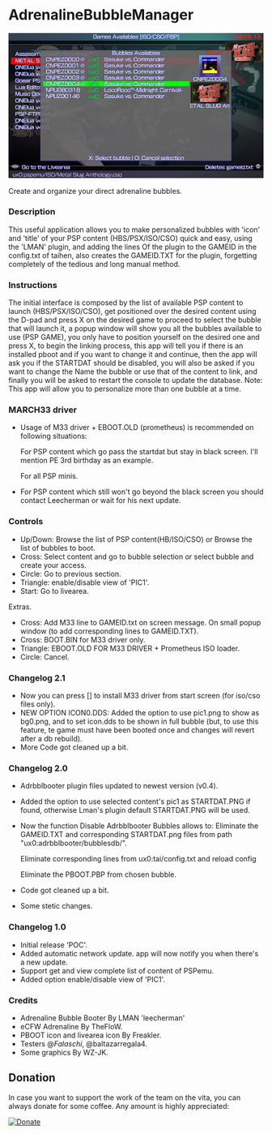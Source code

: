 # AdrenalineBubbleManager

![header](preview.jpg)

Create and organize your direct adrenaline bubbles.

### Description ###
This useful application allows you to make personalized bubbles with 'icon' and 'title' of your PSP content (HBS/PSX/ISO/CSO) quick and easy, using the 'LMAN' plugin, and adding the lines Of the plugin to the GAMEID in the config.txt of taihen, also creates the GAMEID.TXT for the plugin, forgetting completely of the tedious and long manual method.

### Instructions ###
The initial interface is composed by the list of available PSP content to launch (HBS/PSX/ISO/CSO), get positioned over the desired content using the D-pad and press X on the desired game to proceed to select the bubble that will launch it, a popup window will show you all the bubbles available to use (PSP GAME), you only have to position yourself on the desired one and press X, to begin the linking process, this app will tell you if there is an installed pboot and if you want to change it and continue, then the app will ask you if the STARTDAT should be disabled, you will also be asked if you want to change the Name the bubble or use that of the content to link, and finally you will be asked to restart the console to update the database.
Note: This app will allow you to personalize more than one bubble at a time.

### MARCH33 driver ###
- Usage of M33 driver + EBOOT.OLD (prometheus) is recommended on following situations:

  For PSP content which go pass the startdat but stay in black screen. I'll mention PE 3rd birthday as an example.

  For all PSP minis.
- For PSP content which still won't go beyond the black screen you should contact Leecherman or wait for his next update. 

### Controls ###
- Up/Down: Browse the list of PSP content(HB/ISO/CSO) or Browse the list of bubbles to boot.
- Cross: Select content and go to bubble selection or select bubble and create your access.
- Circle: Go to previous section.
- Triangle: enable/disable view of 'PIC1'.
- Start: Go to livearea.

Extras.
- Cross: Add M33 line to GAMEID.txt on screen message.
On small popup window (to add corresponding lines to GAMEID.TXT).
- Cross: BOOT.BIN for M33 driver only.
- Triangle: EBOOT.OLD FOR M33 DRIVER + Prometheus ISO loader.
- Circle: Cancel.

### Changelog 2.1 ###
- Now you can press [] to install M33 driver from start screen (for iso/cso files only).
- NEW OPTION ICON0.DDS: Added the option to use pic1.png to show as bg0.png, and to set icon.dds to be shown in full bubble (but, to use this feature, te game must have been booted once and changes will revert after a db rebuild).
- More Code got cleaned up a bit.

### Changelog 2.0 ###
- Adrbblbooter plugin files updated to newest version (v0.4).
- Added the option to use selected content's pic1 as STARTDAT.PNG if found, otherwise Lman's plugin default STARTDAT.PNG will be used.
- Now the function Disable Adrbblbooter Bubbles allows to:
	Eliminate the GAMEID.TXT and corresponding STARTDAT.png files from path "ux0:adrbblbooter/bubblesdb/".

	Eliminate corresponding lines from ux0:tai/config.txt and reload config

	Eliminate the PBOOT.PBP from chosen bubble.

- Code got cleaned up a bit.
- Some stetic changes.

### Changelog 1.0 ###
- Initial release 'POC'.
- Added automatic network update. app will now notify you when there's a new update.
- Support get and view complete list of content of PSPemu.
- Added option enable/disable view of 'PIC1'.

### Credits ###
- Adrenaline Bubble Booter By LMAN 'leecherman'
- eCFW Adrenaline By TheFloW.
- PBOOT icon and livearea icon By Freakler.
- Testers @_Falaschi_, @baltazarregala4.
- Some graphics By WZ-JK.

## Donation ##
In case you want to support the work of the team on the vita, you can always donate for some coffee. Any amount is highly appreciated:

[![Donate](https://www.paypalobjects.com/en_US/i/btn/btn_donateCC_LG.gif)](https://www.paypal.com/cgi-bin/webscr?cmd=_donations&business=YHZ5XBWEXP8ZY&lc=MX&item_name=ONElua%20Team%20Projects&item_number=AdrenalineBubbleManager&currency_code=USD&bn=PP%2dDonationsBF%3abtn_donateCC_LG%2egif%3aNonHosted)

